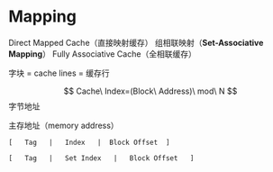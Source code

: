 
# Mapping

Direct Mapped Cache（直接映射缓存）
组相联映射（**Set-Associative Mapping**）
Fully Associative Cache（全相联缓存）

字块 = cache lines = 缓存行


$$
Cache\ Index=(Block\ Address)\ mod\ N
$$
字节地址

主存地址（memory address）

```
[   Tag   |   Index   |  Block Offset  ]
```

```
[   Tag   |   Set Index   |   Block Offset   ]
```